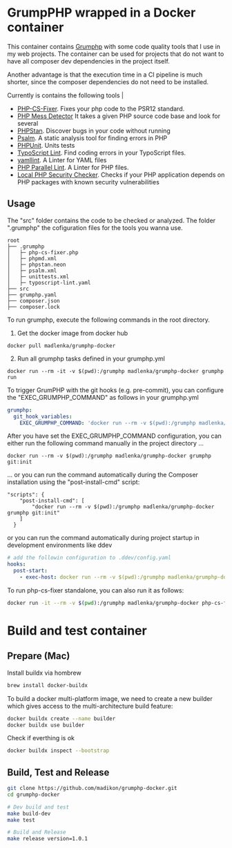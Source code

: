 # GrumpPHP wrapped in a Docker container

This container contains [Grumphp](https://github.com/phpro/grumphp)  with some code quality tools that I use in my web projects. 
The container can be used for projects that do not want to have all composer dev dependencies in the project itself.

Another advantage is that the execution time in a CI pipeline is much shorter, since the composer dependencies do not need to be installed.

Currently is contains the following tools
                                              |
* [PHP-CS-Fixer](https://github.com/FriendsOfPHP/PHP-CS-Fixer). Fixes your php code to the PSR12 standard.
* [PHP Mess Detector](https://phpmd.org/) It takes a given PHP source code base and look for several 
* [PHPStan](https://github.com/phpstan/phpstan). Discover bugs in your code without running 
* [Psalm](https://github.com/vimeo/psalm). A static analysis tool for finding errors in PHP 
* [PHPUnit](https://phpunit.de/). Units tests
* [TypoScript Lint](https://github.com/martin-helmich/typo3-typoscript-lint). Find coding errors in your TypoScript files.  
* [yamllint](https://yamllint.readthedocs.io/en/stable/). A Linter for YAML files
* [PHP Parallel Lint](https://github.com/php-parallel-lint/PHP-Parallel-Lint). A Linter for PHP files.   
* [Local PHP Security Checker](https://github.com/fabpot/local-php-security-checker). Checks if your PHP application depends on PHP packages with known security vulnerabilities

## Usage

The "src" folder contains the code to be checked or analyzed.
The folder ".grumphp" the cofiguration files for the tools you wanna use.

```
root
├── .grumphp
│   ├─ php-cs-fixer.php
│   ├─ phpmd.xml
│   ├─ phpstan.neon
│   ├─ psalm.xml
│   ├─ unittests.xml
│   ├─ typoscript-lint.yaml
├── src
├── grumphp.yaml
├── composer.json
├── composer.lock
```

To run grumphp, execute the following commands in the root directory.

1. Get the docker image from docker hub
```
docker pull madlenka/grumphp-docker
```

2. Run all grumphp tasks defined in your grumphp.yml
```
docker run --rm -it -v $(pwd):/grumphp madlenka/grumphp-docker grumphp run
```

To trigger GrumPHP with the git hooks (e.g. pre-commit), you can configure the "EXEC_GRUMPHP_COMMAND" as follows in your grumphp.yml

```yaml
grumphp:
  git_hook_variables:
    EXEC_GRUMPHP_COMMAND: 'docker run --rm -v $(pwd):/grumphp madlenka/grumphp-docker'
```

After you have set the EXEC_GRUMPHP_COMMAND configuration, you can either run the following command manually in the project directory ...
```
docker run --rm -v $(pwd):/grumphp madlenka/grumphp-docker grumphp git:init
```

... or you can run the command automatically during the Composer installation using the "post-install-cmd" script:
```
"scripts": {
    "post-install-cmd": [
        "docker run --rm -v $(pwd):/grumphp madlenka/grumphp-docker grumphp git:init"
    ]
  }
```

or you can run the command automatically during project startup in development environments like ddev

```yaml
# add the followin configuration to .ddev/config.yaml 
hooks:
  post-start:
    - exec-host: docker run --rm -v $(pwd):/grumphp madlenka/grumphp-docker grumphp git:init
```

To run php-cs-fixer standalone, you can also run it as follows:

```bash
docker run -it --rm -v $(pwd):/grumphp madlenka/grumphp-docker php-cs-fixer fix "src" --config ".grumphp/.php-cs-fixer.php"
```

# Build and test container

## Prepare (Mac)

Install buildx via hombrew

```bash
brew install docker-buildx
```

To build a docker multi-platform image, we need to create a new builder which gives access to the multi-architecture build feature:

```bash
docker buildx create --name builder
docker buildx use builder
```

Check if everthing is ok

```bash
docker buildx inspect --bootstrap
```

## Build, Test and Release

```bash
git clone https://github.com/madikon/grumphp-docker.git
cd grumphp-docker

# Dev build and test
make build-dev
make test

# Build and Release 
make release version=1.0.1
```